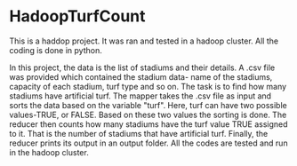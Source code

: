 # HadoopTurfCount
This is a haddop project. It was ran and tested in a hadoop cluster. All the coding is done in python.

In this project, the data is the list of stadiums and their details. A .csv file was provided which contained the stadium data- name of the stadiums, capacity of each stadium, turf type and so on. The task is to find how many stadiums have artificial turf. The mapper takes the .csv file as input and sorts the data based on the variable "turf". Here, turf can have two possible values-TRUE, or FALSE. Based on these two values the sorting is done. The reducer then counts how many stadiums have the turf value TRUE assigned to it. That is the number of stadiums that have artificial turf. Finally, the reducer prints its output in an output folder. All the codes are tested and run in the hadoop cluster.
